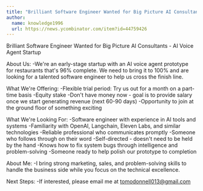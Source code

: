 ```yaml
---
title: "Brilliant Software Engineer Wanted for Big Picture AI Consultants - AI Voice Agent Startup"
author:
  name: knowledge1996
  url: https://news.ycombinator.com/item?id=44759426
---
```


<JobNavigation />

Brilliant Software Engineer Wanted for Big Picture AI Consultants - AI Voice Agent Startup

About Us:
-We&#x27;re an early-stage startup with an AI voice agent prototype for restaurants that&#x27;s 96% complete. We need to bring it to 100% and are looking for a talented software engineer to help us cross the finish line.

What We&#x27;re Offering:
-Flexible trial period: Try us out for a month on a part-time basis
-Equity stake
-Don&#x27;t have money now - goal is to provide salary once we start generating revenue (next 60-90 days)
-Opportunity to join at the ground floor of something exciting

What We&#x27;re Looking For:
-Software engineer with experience in AI tools and systems
-Familiarity with OpenAI, Langchain, Eleven Labs, and similar technologies
-Reliable professional who communicates promptly
-Someone who follows through on their word
-Self-directed - doesn&#x27;t need to be held by the hand
-Knows how to fix system bugs through intelligence and problem-solving
-Someone ready to help polish our prototype to completion

About Me:
-I bring strong marketing, sales, and problem-solving skills to handle the business side while you focus on the technical excellence.

Next Steps:
-If interested, please email me at tomodonnell013@gmail.com
<JobApplication />
